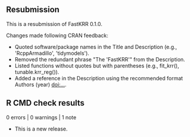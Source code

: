 ## Resubmission

This is a resubmission of FastKRR 0.1.0.

Changes made following CRAN feedback:
- Quoted software/package names in the Title and Description (e.g., 'RcppArmadillo', 'tidymodels').
- Removed the redundant phrase "The 'FastKRR'" from the Description.
- Listed functions without quotes but with parentheses (e.g., fit_krr(), tunable.krr_reg()).
- Added a reference in the Description using the recommended format Authors (year) <doi:...>.

## R CMD check results

0 errors | 0 warnings | 1 note

* This is a new release.
